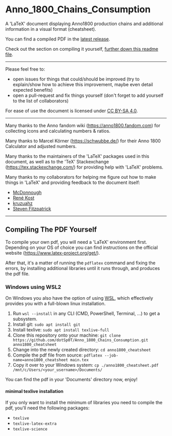 # Anno_1800_Chains_Consumption
A 'LaTeX' document  displaying Anno1800 production chains and additional information in a visual format (cheatsheet).

You can find a compiled PDF in the [latest release](https://github.com/dotSp0T/Anno_1800_Chains_Consumption/releases/latest).

Check out the section on compiling it yourself, [further down this readme file](#compiling-a-pdf-yourself).

---

Please feel free to:

 - open issues for things that could/should be improved (try to explain/show how to achieve this improvement, maybe even detail expected benefits)
 - open a pull-request and fix things yourself (don't forget to add yourself to the list of collaborators)

For ease of use the document is licensed under [CC BY-SA 4.0](https://creativecommons.org/licenses/by-sa/4.0/).

---

Many thanks to the Anno fandom wiki (https://anno1800.fandom.com) for collecting icons and calculating numbers \& ratios.

Many thanks to Marcel Körner (https://schwubbe.de/) for their Anno 1800 Calculator and adjusted numbers.

Many thanks to the maintainers of the 'LaTeX' packages used in this document, as well as to the 'TeX' Stackexchange (https://tex.stackexchange.com/) for providing help with 'LaTeX' problems.

Many thanks to my collaborators for helping me figure out how to make things in 'LaTeX' and providing feedback to the document itself:

 - [McDonnough](https://github.com/McDonnough)
 - [René Kost](https://github.com/rkost)
 - [kruzuahz](https://github.com/kruzuahz)
 - [Steven Fitzpatrick](https://github.com/f1tzpatrick)

 ---

## Compiling The PDF Yourself

To compile your own pdf, you will need a 'LaTeX' environment first. Depending on your OS of choice you can find instructions on the official website (https://www.latex-project.org/get/).

After that, it's a matter of running the `pdflatex` command and fixing the errors, by installing additional libraries until it runs through, and produces the pdf file.

### Windows using WSL2

On Windows you also have the option of using [WSL](https://en.wikipedia.org/wiki/Windows_Subsystem_for_Linux), which effectively provides you with a full-blown linux installation.

1. Run `wsl --install` in any CLI (CMD, PowerShell, Terminal, ...) to get a subsystem.
2. Install git: `sudo apt install git`
3. Install texlive: `sudo apt install texlive-full`
3. Clone this repository onto your machine: `git clone https://github.com/dotSp0T/Anno_1800_Chains_Consumption.git anno1800_cheatsheet`
4. Change into the newly created directory: `cd anno1800_cheatsheet`
5. Compile the pdf file from source: `pdflatex --job-name=anno1800_cheatsheet main.tex`
6. Copy it over to your Windows system: `cp ./anno1800_cheatsheet.pdf /mnt/c/Users/<your_username>/Documents/`

You can find the pdf in your 'Documents' directory now, enjoy!

#### minimal texlive installation

If you only want to install the minimum of libraries you need to compile the pdf, you'll need the following packages:
 - `texlive`
 - `texlive-latex-extra`
 - `texlive-science`
